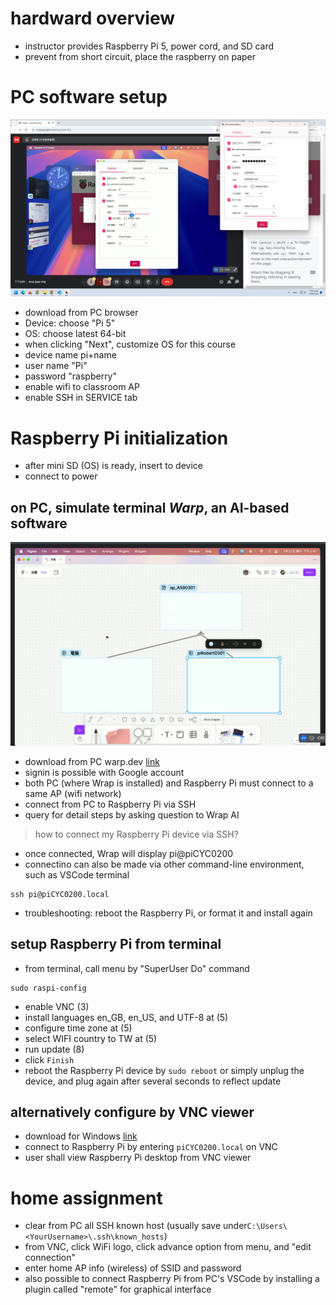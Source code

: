 # hardward overview
- instructor provides Raspberry Pi 5, power cord, and SD card
- prevent from short circuit, place the raspberry on paper


# PC software setup
![setup](202503221401.png)
- download from PC browser
- Device: choose "Pi 5"
- OS: choose latest 64-bit
- when clicking "Next", customize OS for this course
- device name pi+name
- user name "Pi"
- password "raspberry"
- enable wifi to classroom AP
- enable SSH in SERVICE tab

# Raspberry Pi initialization
- after mini SD (OS) is ready, insert to device
- connect to power

## on PC, simulate terminal *Warp*, an AI-based software
![instruction](202503221441.png)
- download from PC warp.dev [link](https://www.warp.dev/)
- signin is possible with Google account
- both PC (where Wrap is installed) and Raspberry Pi must connect to a same AP (wifi network)
- connect from PC to Raspberry Pi via SSH
- query for detail steps by asking question to Wrap AI
> how to connect my Raspberry Pi device via SSH?
- once connected, Wrap will display pi@piCYC0200
- connectino can also be made via other command-line environment, such as VSCode terminal
```
ssh pi@piCYC0200.local
```
- troubleshooting: reboot the Raspberry Pi, or format it and install again

## setup Raspberry Pi from terminal
- from terminal, call menu by "SuperUser Do" command
```
sudo raspi-config
```
- enable VNC (3)
- install languages en_GB, en_US, and UTF-8 at (5)
- configure time zone at (5)
- select WIFI country to TW at (5)
- run update (8)
- click `Finish`
- reboot the Raspberry Pi device by `sudo reboot` or simply unplug the device, and plug again after several seconds to reflect update

## alternatively configure by VNC viewer
- download for Windows [link](https://www.realvnc.com/en/connect/download/viewer/)
- connect to Raspberry Pi by entering `piCYC0200.local` on VNC
- user shall view Raspberry Pi desktop from VNC viewer

# home assignment
- clear from PC all SSH known host (usually save under`C:\Users\<YourUsername>\.ssh\known_hosts`)
- from VNC, click WiFi logo, click advance option from menu, and "edit connection"
- enter home AP info (wireless) of SSID and password
- also possible to connect Raspberry Pi from PC's VSCode by installing a plugin called "remote" for graphical interface
